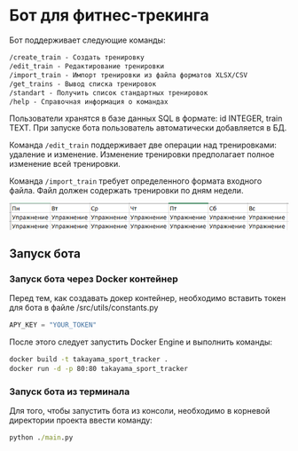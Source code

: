 # Бот для фитнес-трекинга

Бот поддерживает следующие команды:

```
/create_train - Создать тренировку
/edit_train - Редактирование тренировки
/import_train - Импорт тренировки из файла форматов XLSX/CSV
/get_trains - Вывод списка тренировок
/standart - Получить список стандартных тренировок
/help - Справочная информация о командах
```

Пользователи хранятся в базе данных SQL в формате: id INTEGER, train TEXT.
При запуске бота пользователь автоматически добавляется в БД.

Команда ```/edit_train``` поддерживает две операции над тренировками: удаление и изменение. Изменение тренировки предполагает полное изменение всей тренировки.

Команда ```/import_train``` требует определенного формата входного файла. Файл должен содержать тренировки по дням недели.

<p align="center">
  <img src="./import_img.png" alt="Формат входного файла" align="center">
</p>

## Запуск бота

### Запуск бота через Docker контейнер
Перед тем, как создавать докер контейнер, необходимо вставить токен для бота в файле /src/utils/constants.py
```python
APY_KEY = "YOUR_TOKEN"
```

После этого следует запустить Docker Engine и выполнить команды:
```cmd
docker build -t takayama_sport_tracker .
docker run -d -p 80:80 takayama_sport_tracker
```

### Запуск бота из терминала

Для того, чтобы запустить бота из консоли, необходимо в корневой директории проекта ввести команду:

```cmd
python ./main.py
```


